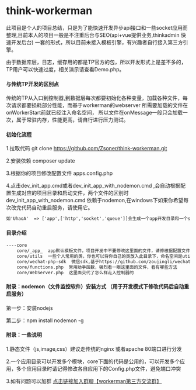 # think-workerman

此项目是个人的项目总结，只是为了能快速开发异步api接口和一些socket应用而整理,目前本人的项目一般是不注重后台与SEO(api+vue提供业务,thinkadmin 快速开发后台) 一套的形式，所以目前未接入模板引擎，有兴趣者自行接入第三方引擎。

由于数据库层，日志，缓存用的都是TP官方的包，所以开发形式上是差不多的，TP用户可以快速过度，相关演示请查看Demo.php。

#### 与传统TP开发的区别点
 
传统的TP从入口到控制器,到数据层每次都要初始化各种变量，加载各种文件，每次请求都要损耗部分性能，而基于workerman的webserver 所需要加载的文件在onWorkerStart前就已经注入命名空间， 所以文件在onMessage一般只会加载一次，属于常驻内存，性能更高，请自行进行压力测试。

#### 初始化流程



1.拉取代码
git clone https://github.com/Zsoner/think-workerman.git

2.安装依赖
composer update

3.根据你的项目修改配置文件 apps.config.php


4.点击dev_init_app.cmd或者dev_init_app_with_nodemon.cmd ,会自动根据配置生成对应的项目目录和启动文件，两个文件的区别时 dev_init_app_with_nodemon.cmd 依赖于nodemon,在windows下如果你希望每次改完代码自动重启服务，请使用它。 

```html
如'UhaoA'  => ['app',['http','socket','queue']]会生成一个app开发目录和一个start_windows_UhaoA.cmd启动文件，点击start_windows_UhaoA.cmd即可启动进行运行演示
```

#### 目录介绍
```html
----core
    core/_app_  app默认模板文件，项目开发中不要修改这里面的文件，请修根据配置文件生成的目录中的文件
    core/utils  一些个人常用的类，你也可以将你自己的类放入此目录下，命名空间是utils
    core/wechat-php-sdk  微信sdk,基于https://github.com/zoujingli/wechat-php-sdk有修改做兼容处理 
    core/functions.php  常用助手函数，强烈看一眼这里面的文件，看有哪些方法
    core/WebServer.php  这里面交代了怎么样走入控制器的  
```
    
#### 附录：nodemon（文件监控软件）安装方式 （用于开发模式下修改代码后自动重启服务）
第一步：安装nodejs

第二步：npm install nodemon -g 
#### 附录：一些说明  
1.静态文件（js,image,css）建议走传统的nginx 或者apache 80端口进行分发

2.一个应用目录可以开发多个模块，core下面的代码是公用的，可以开发多个应用，多个应用目录时请记得修改各自应用下的Config.php文件，避免端口冲突

3.如有问题可以加群 [点击链接加入群聊【workerman第三方交流群】](https://jq.qq.com/?_wv=1027&k=5r3f8q0)